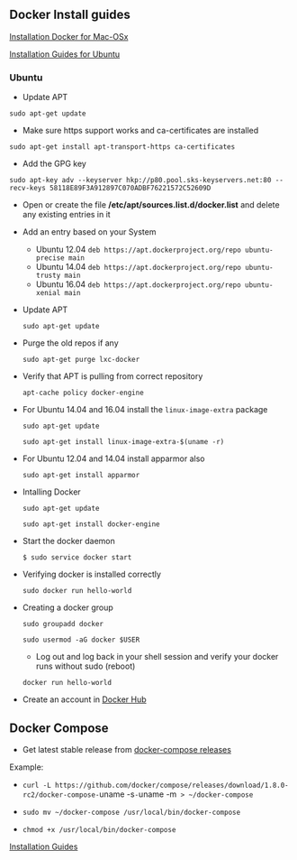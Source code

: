 ## Docker Install guides

[Installation Docker for Mac-OSx](/docker-guides/installation/installation-in-OSx)

[Installation Guides for Ubuntu](https://docs.docker.com/engine/installation/linux/ubuntulinux/)

### Ubuntu

- Update APT

`sudo apt-get update`

- Make sure https support works and ca-certificates are installed

`sudo apt-get install apt-transport-https ca-certificates`

- Add the GPG key

`sudo apt-key adv --keyserver hkp://p80.pool.sks-keyservers.net:80 --recv-keys 58118E89F3A912897C070ADBF76221572C52609D`

- Open or create the file __/etc/apt/sources.list.d/docker.list__ and delete any existing entries in it
- Add an entry based on your System
  - Ubuntu 12.04
    `deb https://apt.dockerproject.org/repo ubuntu-precise main`
  - Ubuntu 14.04
    `deb https://apt.dockerproject.org/repo ubuntu-trusty main`
  - Ubuntu 16.04
    `deb https://apt.dockerproject.org/repo ubuntu-xenial main`

- Update APT

  `sudo apt-get update`

- Purge the old repos if any

  `sudo apt-get purge lxc-docker`

- Verify that APT is pulling from correct repository

  `apt-cache policy docker-engine`

- For Ubuntu 14.04 and 16.04 install the `linux-image-extra` package

    `sudo apt-get update`

    `sudo apt-get install linux-image-extra-$(uname -r)`

- For Ubuntu 12.04 and 14.04 install apparmor also

  `sudo apt-get install apparmor`

- Intalling Docker

  `sudo apt-get update`

  `sudo apt-get install docker-engine`
- Start the docker daemon

  `$ sudo service docker start`

- Verifying docker is installed correctly

  `sudo docker run hello-world`

- Creating a docker group

  `sudo groupadd docker`

  `sudo usermod -aG docker $USER`

  - Log out and log back in your shell session and verify your docker runs without sudo (reboot)

  `docker run hello-world`

- Create an account in [Docker Hub](https://hub.docker.com)

## Docker Compose

- Get latest stable release from [docker-compose releases](https://github.com/docker/compose/releases)

Example:

  - `curl -L https://github.com/docker/compose/releases/download/1.8.0-rc2/docker-compose-`uname -s`-`uname -m` > ~/docker-compose`

  - `sudo mv ~/docker-compose /usr/local/bin/docker-compose`

  - `chmod +x /usr/local/bin/docker-compose`

[Installation Guides](https://docs.docker.com/compose/install/)
